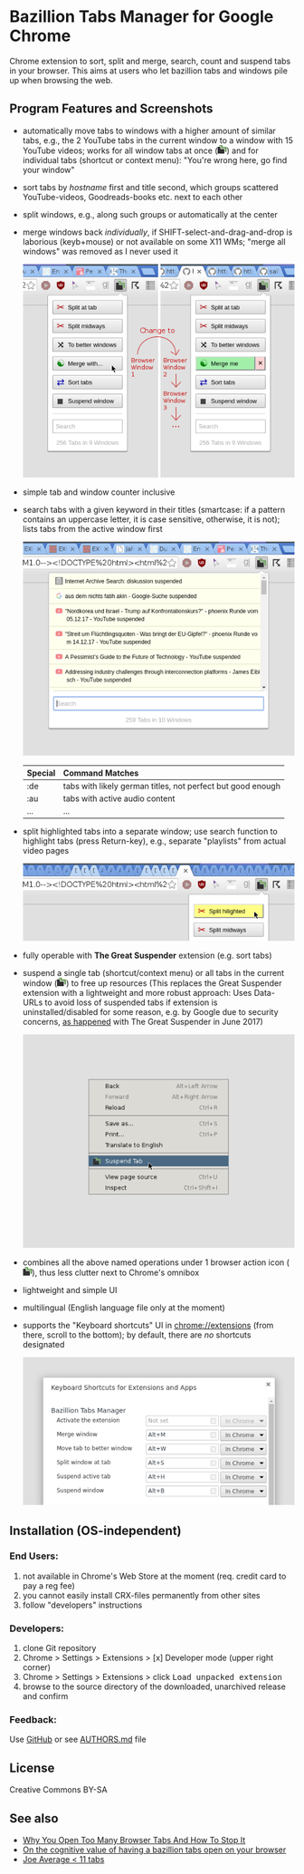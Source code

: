 # Bazillion Tabs Manager for Google Chrome

Chrome extension to sort, split and merge, search, count and suspend tabs in your browser.
This aims at users who let bazillion tabs and windows pile up when browsing the web.


## Program Features and Screenshots

- automatically move tabs to windows with a higher amount of similar tabs, e.g., 
  the 2 YouTube tabs in the current window to a window with 15 YouTube videos; 
  works for all window tabs at once (![Alt text](image/icon16.png?raw=true "Browser Action Icon"))
  and for individual tabs (shortcut or context menu): "You're wrong here, go find your window"
- sort tabs by _hostname_ first and title second, which groups scattered YouTube-videos, 
  Goodreads-books etc. next to each other 
- split windows, e.g., along such groups or automatically at the center
- merge windows back _individually_, if SHIFT-select-and-drag-and-drop is laborious (keyb+mouse) 
  or not available on some X11 WMs; "merge all windows" was removed as I never used it
	
	![Screenshot](image/popup-merge-session.png?raw=true "Screenshot")

- simple tab and window counter inclusive
- search tabs with a given keyword in their titles (smartcase: if a pattern contains an uppercase letter, 
  it is case sensitive, otherwise, it is not); lists tabs from the active window first
	
	![Screenshot](image/popup-search.png?raw=true "Screenshot")
	
	| Special | Command Matches                                             |
	|---------|-------------------------------------------------------------|
	| :de     | tabs with likely german titles, not perfect but good enough |
	| :au     | tabs with active audio content                              |
	| ...     | ...                                                         |

- split highlighted tabs into a separate window; use search function to highlight tabs (press Return-key),
  e.g., separate "playlists" from actual video pages
	
	![Screenshot](image/popup-split-hilighted.png?raw=true "Screenshot")
	
- fully operable with __The Great Suspender__ extension (e.g. sort tabs)
- suspend a single tab (shortcut/context menu) or all tabs in the current window (![Alt text](image/icon16.png?raw=true "Browser Action Icon")) 
  to free up resources (This replaces the Great Suspender extension with a
  lightweight and more robust approach: Uses Data-URLs to avoid loss of suspended
  tabs if extension is uninstalled/disabled for some reason, e.g. by Google due
  to security concerns, [as happened](https://twitter.com/greatsuspender/status/872209499062403076) 
  with The Great Suspender in June 2017)
	
	![Screenshot](image/page-context-menu.png?raw=true "Screenshot with the page context menu")

- combines all the above named operations under 1 browser action icon 
  (![Alt text](image/icon16.png?raw=true "Browser Action Icon")), thus
  less clutter next to Chrome's omnibox
- lightweight and simple UI
- multilingual (English language file only at the moment)
- supports the "Keyboard shortcuts" UI in [chrome://extensions](chrome://extensions) 
  (from there, scroll to the bottom); by default, there are _no_ shortcuts designated
	
	![Screenshot](image/keyboard-shortcuts.png?raw=true "Screenshot with exemplary shortcuts")



## Installation (OS-independent)

### End Users:

1. not available in Chrome's Web Store at the moment (req. credit card to pay a reg fee)
2. you cannot easily install CRX-files permanently from other sites
3. follow "developers" instructions

### Developers:

1. clone Git repository
2. Chrome > Settings > Extensions > [x] Developer mode (upper right corner)
3. Chrome > Settings > Extensions > click <kbd>Load unpacked extension</kbd> 
4. browse to the source directory of the downloaded, unarchived release and confirm

### Feedback:

Use [GitHub](https://github.com/andre-st/chrome-tabmanager/issues) or see [AUTHORS.md](AUTHORS.md) file



## License

Creative Commons BY-SA



## See also

- [Why You Open Too Many Browser Tabs And How To Stop It](http://blog.trello.com/too-many-browser-tabs)
- [On the cognitive value of having a bazillion tabs open on your browser](http://clivethompson.net/2016/09/27/on-the-cognitive-value-of-having-a-bazillion-tabs-open-on-your-browser/)
- [Joe Average < 11 tabs](http://www.slate.com/articles/life/the_hive/2010/12/open_this_story_in_a_new_tab.html)

